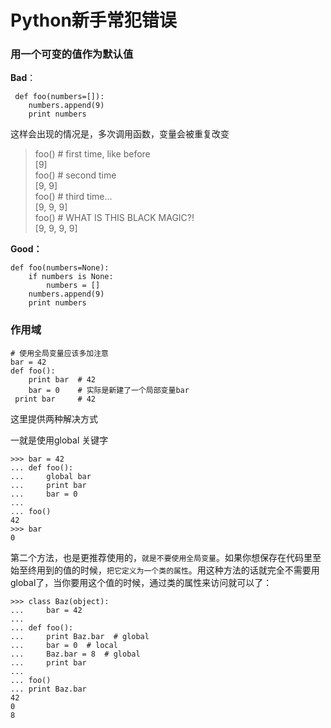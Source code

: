  Python新手常犯错误
 ====
 
 ### 用一个可变的值作为默认值
 
 **Bad**：
 
     def foo(numbers=[]):
        numbers.append(9)
        print numbers
 这样会出现的情况是，多次调用函数，变量会被重复改变
 
> foo() # first time, like before   
> [9]  
> foo() # second time  
> [9, 9]  
> foo() # third time...  
> [9, 9, 9]  
> foo() # WHAT IS THIS BLACK MAGIC?!  
> [9, 9, 9, 9]  
        
 **Good：** 
 
    def foo(numbers=None):
        if numbers is None:
            numbers = []
        numbers.append(9)
        print numbers

### 作用域
    
    # 使用全局变量应该多加注意
    bar = 42
    def foo():
        print bar  # 42
        bar = 0    # 实际是新建了一个局部变量bar 
     print bar     # 42
     
这里提供两种解决方式
    
一就是使用global 关键字     

    >>> bar = 42
    ... def foo():
    ...     global bar
    ...     print bar
    ...     bar = 0
    ... 
    ... foo()
    42
    >>> bar
    0
    
第二个方法，也是更推荐使用的，`就是不要使用全局变量`。如果你想保存在代码里至始至终用到的值的时候，`把它定义为一个类的属性`。用这种方法的话就完全不需要用global了，当你要用这个值的时候，通过类的属性来访问就可以了：

    >>> class Baz(object):
    ...     bar = 42
    ... 
    ... def foo():
    ...     print Baz.bar  # global
    ...     bar = 0  # local
    ...     Baz.bar = 8  # global
    ...     print bar
    ... 
    ... foo()
    ... print Baz.bar
    42
    0
    8